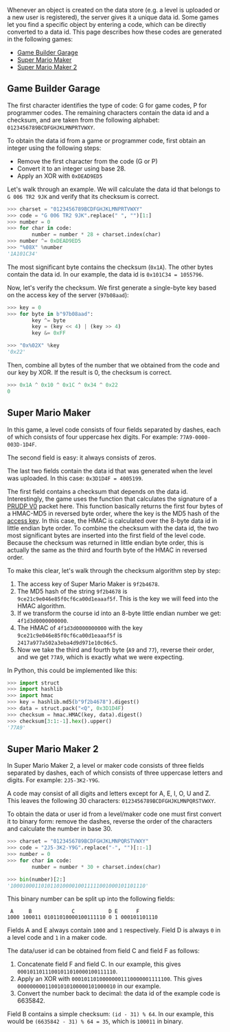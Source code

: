 Whenever an object is created on the data store (e.g. a level is uploaded or a new user is registered), the server gives it a unique data id. Some games let you find a specific object by entering a code, which can be directly converted to a data id. This page describes how these codes are generated in the following games:

* [Game Builder Garage](#game-builder-garage)
* [Super Mario Maker](#super-mario-maker)
* [Super Mario Maker 2](#super-mario-maker-2)

## Game Builder Garage
The first character identifies the type of code: G for game codes, P for programmer codes. The remaining characters contain the data id and a checksum, and are taken from the following alphabet: `0123456789BCDFGHJKLMNPRTVWXY`.

To obtain the data id from a game or programmer code, first obtain an integer using the following steps:
* Remove the first character from the code (G or P)
* Convert it to an integer using base 28.
* Apply an XOR with `0xDEAD9ED5`

Let's walk through an example. We will calculate the data id that belongs to `G 006 TR2 9JK` and verify that its checksum is correct.

```python
>>> charset = "0123456789BCDFGHJKLMNPRTVWXY"
>>> code = "G 006 TR2 9JK".replace(" ", "")[1:]
>>> number = 0
>>> for char in code:
        number = number * 28 + charset.index(char)
>>> number ^= 0xDEAD9ED5
>>> "%08X" %number
'1A101C34'
```

The most significant byte contains the checksum (`0x1A`). The other bytes contain the data id. In our example, the data id is `0x101C34 = 1055796`.

Now, let's verify the checksum. We first generate a single-byte key based on the access key of the server (`97b08aad`):

```python
>>> key = 0
>>> for byte in b"97b08aad":
        key ^= byte
        key = (key << 4) | (key >> 4)
        key &= 0xFF

>>> "0x%02X" %key
'0x22'
```

Then, combine all bytes of the number that we obtained from the code and our key by XOR. If the result is 0, the checksum is correct.

```python
>>> 0x1A ^ 0x10 ^ 0x1C ^ 0x34 ^ 0x22
0
```

## Super Mario Maker
In this game, a level code consists of four fields separated by dashes, each of which consists of four uppercase hex digits. For example: `77A9-0000-003D-1D4F`.

The second field is easy: it always consists of zeros.

The last two fields contain the data id that was generated when the level was uploaded. In this case: `0x3D1D4F = 4005199`.

The first field contains a checksum that depends on the data id. Interestingly, the game uses the function that calculates the signature of a [PRUDP V0](PRUDP-Protocol#v0-format) packet here. This function basically returns the first four bytes of a HMAC-MD5 in reversed byte order, where the key is the MD5 hash of the [access key](Game-Server-List). In this case, the HMAC is calculated over the 8-byte data id in little endian byte order. To combine the checksum with the data id, the two most significant bytes are inserted into the first field of the level code. Because the checksum was returned in little endian byte order, this is actually the same as the third and fourth byte of the HMAC in reversed order.

To make this clear, let's walk through the checksum algorithm step by step:
1. The access key of Super Mario Maker is `9f2b4678`.
2. The MD5 hash of the string `9f2b4678` is `9ce21c9e046e85f0cf6ca00d1eaaaf5f`. This is the key we will feed into the HMAC algorithm.
3. If we transform the course id into an 8-byte little endian number we get: `4f1d3d0000000000`.
4. The HMAC of `4f1d3d0000000000` with the key `9ce21c9e046e85f0cf6ca00d1eaaaf5f` is `2417a977a502a3eba4d9d971e10c06c5`.
5. Now we take the third and fourth byte (`A9` and `77`), reverse their order, and we get `77A9`, which is exactly what we were expecting.

In Python, this could be implemented like this:

```python
>>> import struct
>>> import hashlib
>>> import hmac
>>> key = hashlib.md5(b"9f2b4678").digest()
>>> data = struct.pack("<Q", 0x3D1D4F)
>>> checksum = hmac.HMAC(key, data).digest()
>>> checksum[3:1:-1].hex().upper()
'77A9'
```

## Super Mario Maker 2
In Super Mario Maker 2, a level or maker code consists of three fields separated by dashes, each of which consists of three uppercase letters and digits. For example: `2J5-3K2-Y9G`.

A code may consist of all digits and letters except for A, E, I, O, U and Z. This leaves the following 30 characters: `0123456789BCDFGHJKLMNPQRSTVWXY`.

To obtain the data or user id from a level/maker code one must first convert it to binary form: remove the dashes, reverse the order of the characters and calculate the number in base 30.

```python
>>> charset = "0123456789BCDFGHJKLMNPQRSTVWXY"
>>> code = "2J5-3K2-Y9G".replace("-", "")[::-1]
>>> number = 0
>>> for char in code:
        number = number * 30 + charset.index(char)

>>> bin(number)[2:]
'10001000110101101000010011111001000101101110'
```

This binary number can be split up into the following fields:

```
 A     B             C           D E      F
1000 100011 01011010000100111110 0 1 000101101110
```

Fields A and E always contain `1000` and `1` respectively. Field D is always `0` in a level code and `1` in a maker code.

The data/user id can be obtained from field C and field F as follows:
1. Concatenate field F and field C. In our example, this gives `00010110111001011010000100111110`.
2. Apply an XOR with `00010110100000001110000001111100`. This gives `00000000011001010100000101000010` in our example.
3. Convert the number back to decimal: the data id of the example code is 6635842.

Field B contains a simple checksum: `(id - 31) % 64`. In our example, this would be `(6635842 - 31) % 64 = 35`, which is `100011` in binary.
